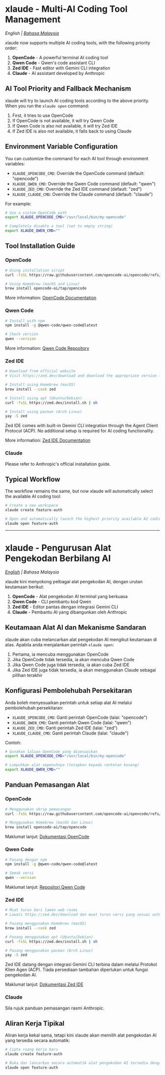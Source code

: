 # xlaude - Multi-AI Coding Tool Management

*English | [Bahasa Malaysia](#xlaude---pengurusan-alat-pengekodan-berbilang-ai)*

xlaude now supports multiple AI coding tools, with the following priority order:

1. **OpenCode** - A powerful terminal AI coding tool
2. **Qwen Code** - Qwen's code assistant CLI
3. **Zed IDE** - Fast editor with Gemini CLI integration
4. **Claude** - AI assistant developed by Anthropic

## AI Tool Priority and Fallback Mechanism

xlaude will try to launch AI coding tools according to the above priority. When you run the `xlaude open` command:

1. First, it tries to use OpenCode
2. If OpenCode is not available, it will try Qwen Code
3. If Qwen Code is also not available, it will try Zed IDE
4. If Zed IDE is also not available, it falls back to using Claude

## Environment Variable Configuration

You can customize the command for each AI tool through environment variables:

- `XLAUDE_OPENCODE_CMD`: Override the OpenCode command (default: "opencode")
- `XLAUDE_QWEN_CMD`: Override the Qwen Code command (default: "qwen")
- `XLAUDE_ZED_CMD`: Override the Zed IDE command (default: "zed")
- `XLAUDE_CLAUDE_CMD`: Override the Claude command (default: "claude")

For example:
```bash
# Use a custom OpenCode path
export XLAUDE_OPENCODE_CMD="/usr/local/bin/my-opencode"

# Completely disable a tool (set to empty string)
export XLAUDE_QWEN_CMD=""
```

## Tool Installation Guide

### OpenCode

```bash
# Using installation script
curl -fsSL https://raw.githubusercontent.com/opencode-ai/opencode/refs/heads/main/install | bash

# Using Homebrew (macOS and Linux)
brew install opencode-ai/tap/opencode
```

More information: [OpenCode Documentation](https://opencode.ai/docs/cli/)

### Qwen Code

```bash
# Install with npm
npm install -g @qwen-code/qwen-code@latest

# Check version
qwen --version
```

More information: [Qwen Code Repository](https://github.com/QwenLM/qwen-code)

### Zed IDE

```bash
# Download from official website
# Visit https://zed.dev/download and download the appropriate version for your platform

# Install using Homebrew (macOS)
brew install --cask zed

# Install using apt (Ubuntu/Debian)
curl -fsSL https://zed.dev/install.sh | sh

# Install using pacman (Arch Linux)
yay -S zed
```

Zed IDE comes with built-in Gemini CLI integration through the Agent Client Protocol (ACP). No additional setup is required for AI coding functionality.

More information: [Zed IDE Documentation](https://zed.dev/docs)

### Claude

Please refer to Anthropic's official installation guide.

## Typical Workflow

The workflow remains the same, but now xlaude will automatically select the available AI coding tool:

```bash
# Create a new workspace
xlaude create feature-auth

# Open and automatically launch the highest priority available AI coding tool
xlaude open feature-auth
```

---

# xlaude - Pengurusan Alat Pengekodan Berbilang AI

*[English](#xlaude---multi-ai-coding-tool-management) | Bahasa Malaysia*

xlaude kini menyokong pelbagai alat pengekodan AI, dengan urutan keutamaan berikut:

1. **OpenCode** - Alat pengekodan AI terminal yang berkuasa
2. **Qwen Code** - CLI pembantu kod Qwen
3. **Zed IDE** - Editor pantas dengan integrasi Gemini CLI
4. **Claude** - Pembantu AI yang dibangunkan oleh Anthropic

## Keutamaan Alat AI dan Mekanisme Sandaran

xlaude akan cuba melancarkan alat pengekodan AI mengikut keutamaan di atas. Apabila anda menjalankan perintah `xlaude open`:

1. Pertama, ia mencuba menggunakan OpenCode
2. Jika OpenCode tidak tersedia, ia akan mencuba Qwen Code
3. Jika Qwen Code juga tidak tersedia, ia akan cuba Zed IDE
4. Jika Zed IDE juga tidak tersedia, ia akan menggunakan Claude sebagai pilihan terakhir

## Konfigurasi Pembolehubah Persekitaran

Anda boleh menyesuaikan perintah untuk setiap alat AI melalui pembolehubah persekitaran:

- `XLAUDE_OPENCODE_CMD`: Ganti perintah OpenCode (lalai: "opencode")
- `XLAUDE_QWEN_CMD`: Ganti perintah Qwen Code (lalai: "qwen")
- `XLAUDE_ZED_CMD`: Ganti perintah Zed IDE (lalai: "zed")
- `XLAUDE_CLAUDE_CMD`: Ganti perintah Claude (lalai: "claude")

Contoh:
```bash
# Gunakan laluan OpenCode yang disesuaikan
export XLAUDE_OPENCODE_CMD="/usr/local/bin/my-opencode"

# Lumpuhkan alat sepenuhnya (tetapkan kepada rentetan kosong)
export XLAUDE_QWEN_CMD=""
```

## Panduan Pemasangan Alat

### OpenCode

```bash
# Menggunakan skrip pemasangan
curl -fsSL https://raw.githubusercontent.com/opencode-ai/opencode/refs/heads/main/install | bash

# Menggunakan Homebrew (macOS dan Linux)
brew install opencode-ai/tap/opencode
```

Maklumat lanjut: [Dokumentasi OpenCode](https://opencode.ai/docs/cli/)

### Qwen Code

```bash
# Pasang dengan npm
npm install -g @qwen-code/qwen-code@latest

# Semak versi
qwen --version
```

Maklumat lanjut: [Repositori Qwen Code](https://github.com/QwenLM/qwen-code)

### Zed IDE

```bash
# Muat turun dari laman web rasmi
# Lawati https://zed.dev/download dan muat turun versi yang sesuai untuk platform anda

# Pasang menggunakan Homebrew (macOS)
brew install --cask zed

# Pasang menggunakan apt (Ubuntu/Debian)
curl -fsSL https://zed.dev/install.sh | sh

# Pasang menggunakan pacman (Arch Linux)
yay -S zed
```

Zed IDE datang dengan integrasi Gemini CLI terbina dalam melalui Protokol Klien Agen (ACP). Tiada persediaan tambahan diperlukan untuk fungsi pengekodan AI.

Maklumat lanjut: [Dokumentasi Zed IDE](https://zed.dev/docs)

### Claude

Sila rujuk panduan pemasangan rasmi Anthropic.

## Aliran Kerja Tipikal

Aliran kerja kekal sama, tetapi kini xlaude akan memilih alat pengekodan AI yang tersedia secara automatik:

```bash
# Cipta ruang kerja baru
xlaude create feature-auth

# Buka dan lancarkan secara automatik alat pengekodan AI tersedia dengan keutamaan tertinggi
xlaude open feature-auth
```
